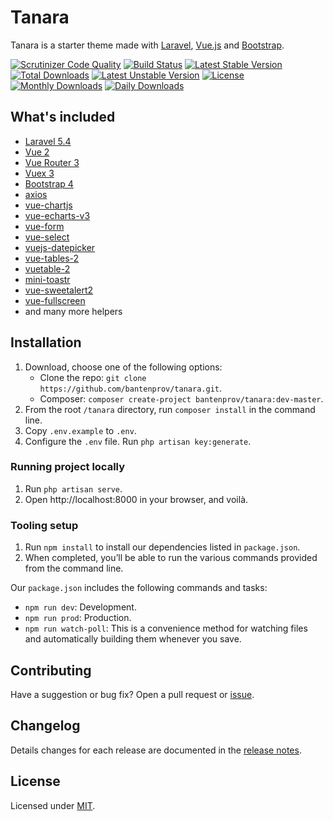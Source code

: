 # Tanara

Tanara is a starter theme made with [Laravel](https://laravel.com), [Vue.js](https://vuejs.org) and [Bootstrap](https://getbootstrap.com).

[![Scrutinizer Code Quality](https://scrutinizer-ci.com/g/bantenprov/tanara/badges/quality-score.png?b=master)](https://scrutinizer-ci.com/g/bantenprov/tanara/?branch=master)
[![Build Status](https://scrutinizer-ci.com/g/bantenprov/tanara/badges/build.png?b=master)](https://scrutinizer-ci.com/g/bantenprov/tanara/build-status/master)
[![Latest Stable Version](https://poser.pugx.org/bantenprov/tanara/v/stable)](https://packagist.org/packages/bantenprov/tanara)
[![Total Downloads](https://poser.pugx.org/bantenprov/tanara/downloads)](https://packagist.org/packages/bantenprov/tanara)
[![Latest Unstable Version](https://poser.pugx.org/bantenprov/tanara/v/unstable)](https://packagist.org/packages/bantenprov/tanara)
[![License](https://poser.pugx.org/bantenprov/tanara/license)](https://packagist.org/packages/bantenprov/tanara)
[![Monthly Downloads](https://poser.pugx.org/bantenprov/tanara/d/monthly)](https://packagist.org/packages/bantenprov/tanara)
[![Daily Downloads](https://poser.pugx.org/bantenprov/tanara/d/daily)](https://packagist.org/packages/bantenprov/tanara)

## What's included

- [Laravel 5.4](https://laravel.com/docs/5.4)
- [Vue 2](https://vuejs.org)
- [Vue Router 3](https://router.vuejs.org)
- [Vuex 3](https://vuex.vuejs.org)
- [Bootstrap 4](https://getbootstrap.com)
- [axios](https://github.com/axios/axios)
- [vue-chartjs](http://vue-chartjs.org)
- [vue-echarts-v3](https://github.com/xlsdg/vue-echarts-v3)
- [vue-form](https://github.com/fergaldoyle/vue-form)
- [vue-select](https://github.com/sagalbot/vue-select)
- [vuejs-datepicker](https://github.com/charliekassel/vuejs-datepicker)
- [vue-tables-2](https://github.com/matfish2/vue-tables-2)
- [vuetable-2](https://github.com/ratiw/vuetable-2)
- [mini-toastr](https://github.com/se-panfilov/mini-toastr)
- [vue-sweetalert2](https://github.com/avil13/vue-sweetalert2)
- [vue-fullscreen](https://github.com/mirari/vue-fullscreen)
- and many more helpers

## Installation

1. Download, choose one of the following options:
   - Clone the repo: `git clone https://github.com/bantenprov/tanara.git`.
   - Composer: `composer create-project bantenprov/tanara:dev-master`.
2. From the root `/tanara` directory, run `composer install` in the command line.
3. Copy `.env.example` to `.env`.
4. Configure the `.env` file. Run `php artisan key:generate`.

### Running project locally

1. Run `php artisan serve`.
2. Open http://localhost:8000 in your browser, and voilà.

### Tooling setup

1. Run `npm install` to install our dependencies listed in `package.json`.
2. When completed, you’ll be able to run the various commands provided from the command line.

Our `package.json` includes the following commands and tasks:

- `npm run dev`: Development.
- `npm run prod`: Production.
- `npm run watch-poll`: This is a convenience method for watching files and automatically building them whenever you save.

## Contributing

Have a suggestion or bug fix? Open a pull request or [issue](https://github.com/bantenprov/tanara/issues/new).

## Changelog

Details changes for each release are documented in the [release notes](https://github.com/bantenprov/tanara/releases).

## License

Licensed under [MIT](LICENSE).
